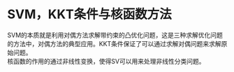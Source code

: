 # SVM，KKT条件与核函数方法
SVM的本质就是利用对偶方法求解带约束的凸优化问题，这是三种求解优化问题的方法中，对偶方法的典型应用。KKT条件保证了可以通过求解对偶问题来求解原始问题。  
核函数的作用的通过非线性变换，使得SV可以用来处理非线性分类问题。  

